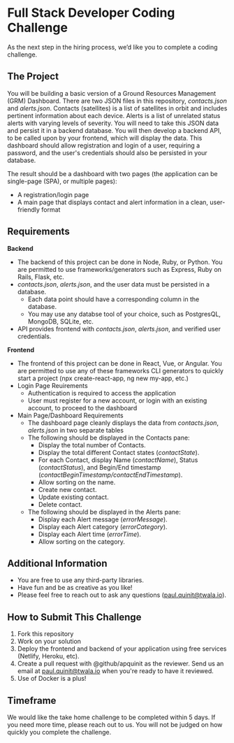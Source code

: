 # Full Stack Developer Coding Challenge
As the next step in the hiring process, we’d like you to complete a coding challenge.

## The Project

You will be building a basic version of a Ground Resources Management (GRM) Dashboard. There are two JSON files in this repository, *contacts.json* and *alerts.json*. Contacts (satellites) is a list of satellites in orbit and includes pertinent information about each device. Alerts is a list of unrelated status alerts with varying levels of severity. You will need to take this JSON data and persist it in a backend database. You will then develop a backend API, to be called upon by your frontend, which will display the data. This dashboard should allow registration and login of a user, requiring a password, and the user's credentials should also be persisted in your database.

The result should be a dashboard with two pages (the application can be single-page (SPA), or multiple pages):

* A registration/login page
* A main page that displays contact and alert information in a clean, user-friendly format

## Requirements

**Backend**
* The backend of this project can be done in Node, Ruby, or Python. You are permitted to use frameworks/generators such as Express, Ruby on Rails, Flask, etc.
* *contacts.json*, *alerts.json*, and the user data must be persisted in a database. 
  * Each data point should have a corresponding column in the database.
  * You may use any databse tool of your choice, such as PostgresQL, MongoDB, SQLite, etc.
* API provides frontend with *contacts.json*, *alerts.json*, and verified user credentials.

**Frontend**
* The frontend of this project can be done in React, Vue, or Angular. You are permitted to use any of these frameworks CLI generators to quickly start a project (npx create-react-app, ng new my-app, etc.)
* Login Page Reuirements
  * Authentication is required to access the application
  * User must register for a new account, or login with an existing account, to proceed to the dashboard
* Main Page/Dashboard Requirements
  * The dashboard page cleanly displays the data from *contacts.json*, *alerts.json* in two separate tables
  * The following should be displayed in the Contacts pane:
    * Display the total number of Contacts.
    * Display the total different Contact states (*contactState*).
    * For each Contact, display Name (*contactName*), Status (*contactStatus*), and Begin/End timestamp (*contactBeginTimestamp/contactEndTimestamp*).
    * Allow sorting on the name.
    * Create new contact.
    * Update existing contact.
    * Delete contact.
  * The following should be displayed in the Alerts pane:
    * Display each Alert message (*errorMessage*).
    * Display each Alert category (*errorCategory*).
    * Display each Alert time (*errorTime*).
    * Allow sorting on the category.

## Additional Information
* You are free to use any third-party libraries.
* Have fun and be as creative as you like!
* Please feel free to reach out to ask any questions (paul.quinit@twala.io).

## How to Submit This Challenge
1. Fork this repository
2. Work on your solution
3. Deploy the frontend and backend of your application using free services (Netlify, Heroku, etc).
4. Create a pull request with @github/apquinit as the reviewer. Send us an email at paul.quinit@twala.io when you're ready to have it reviewed.
5. Use of Docker is a plus!

## Timeframe

We would like the take home challenge to be completed within 5 days. If you need more time, please reach out to us. You will not be judged on how quickly you complete the challenge.
